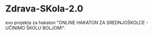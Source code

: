 # Zdrava-SKola-2.0
evo projekta za hakaton "ONLINE HAKATON ZA SREDNJOŠKOLCE - UČINIMO ŠKOLU BOLJOM!".
